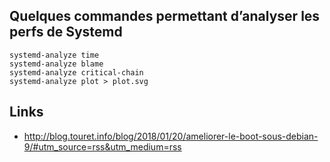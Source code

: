 ## Quelques commandes permettant d’analyser les perfs de Systemd

```
systemd-analyze time
systemd-analyze blame
systemd-analyze critical-chain
systemd-analyze plot > plot.svg
```

## Links

* http://blog.touret.info/blog/2018/01/20/ameliorer-le-boot-sous-debian-9/#utm_source=rss&utm_medium=rss